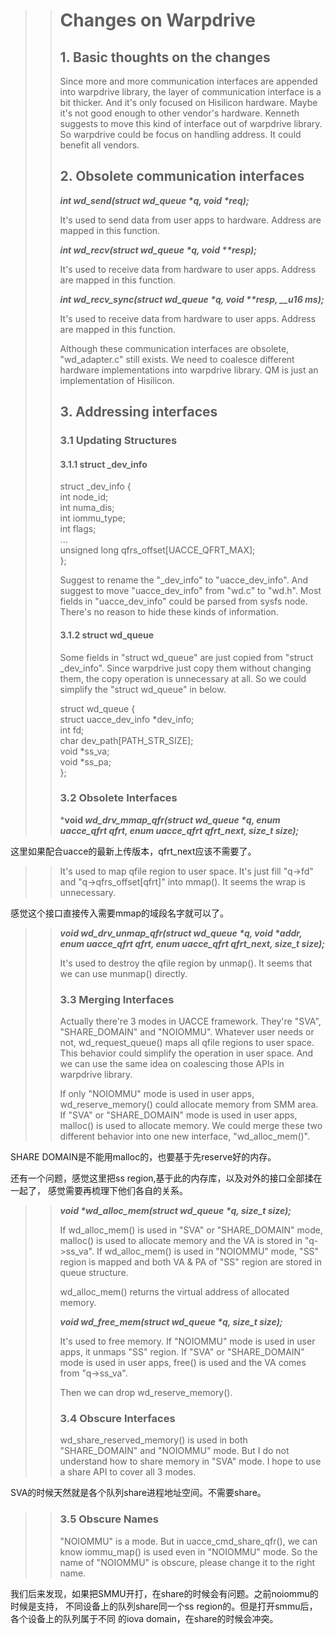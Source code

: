 >> 
>> # Changes on Warpdrive
>> 
>> ## 1. Basic thoughts on the changes
>> 
>> Since more and more communication interfaces are appended into warpdrive library, the layer of communication interface is a bit thicker. And it's only focused on Hisilicon hardware. Maybe it's not good enough to other vendor's hardware. Kenneth suggests to move this kind of interface out of warpdrive library. So warpdrive could be focus on handling address. It could benefit all vendors.
>> 
>> 
>> ## 2. Obsolete communication interfaces
>> 
>> ***int wd_send(struct wd_queue \*q, void \*req);***
>> 
>> It's used to send data from user apps to hardware. Address are mapped in this function.
>> 
>> ***int wd_recv(struct wd_queue \*q, void \*\*resp);***
>> 
>> It's used to receive data from hardware to user apps. Address are mapped in this function.
>> 
>> ***int wd_recv_sync(struct wd_queue \*q, void \*\*resp, __u16 ms);***
>> 
>> It's used to receive data from hardware to user apps. Address are mapped in this function.
>> 
>> Although these communication interfaces are obsolete, "wd_adapter.c" still exists. We need to coalesce different hardware implementations into warpdrive library. QM is just an implementation of Hisilicon.  
>> 
>> 
>> ## 3. Addressing interfaces
>> 
>> ### 3.1 Updating Structures
>> 
>> #### 3.1.1 struct _dev_info
>> struct _dev_info {  
>>   int node_id;  
>>   int numa_dis;  
>>   int iommu_type;  
>>   int flags;  
>>   ...  
>>   unsigned long qfrs_offset[UACCE_QFRT_MAX];  
>> };  
>> 
>> Suggest to rename the "_dev_info" to "uacce_dev_info". And suggest to move "uacce_dev_info" from "wd.c" to "wd.h". Most fields in "uacce_dev_info" could be parsed from sysfs node. There's no reason to hide these kinds of information.  
>> 
>> #### 3.1.2 struct wd_queue
>> 
>> Some fields in "struct wd_queue" are just copied from "struct _dev_info". Since warpdrive just copy them without changing them, the copy operation is unnecessary at all. So we could simplify the "struct wd_queue" in below.  
>> 
>> struct wd_queue {  
>>   struct uacce_dev_info *dev_info;  
>>   int fd;  
>>   char dev_path[PATH_STR_SIZE];  
>>   void *ss_va;  
>>   void *ss_pa;  
>> };  
>> 
>> 
>> ### 3.2 Obsolete Interfaces
>> 
>> ***void *wd_drv_mmap_qfr(struct wd_queue \*q, enum uacce_qfrt qfrt, enum uacce_qfrt qfrt_next, size_t size);***

这里如果配合uacce的最新上传版本，qfrt_next应该不需要了。

>> 
>> It's used to map qfile region to user space. It's just fill "q->fd" and "q->qfrs_offset[qfrt]" into mmap(). It seems the wrap is unnecessary.  

感觉这个接口直接传入需要mmap的域段名字就可以了。

>> 
>> ***void wd_drv_unmap_qfr(struct wd_queue \*q, void \*addr, enum uacce_qfrt qfrt, enum uacce_qfrt qfrt_next, size_t size);***
>> 
>> It's used to destroy the qfile region by unmap(). It seems that we can use munmap() directly.  
>> 
>> 
>> ### 3.3 Merging Interfaces
>> 
>> Actually there're 3 modes in UACCE framework. They're "SVA", "SHARE_DOMAIN" and "NOIOMMU". Whatever user needs or not, wd_request_queue() maps all qfile regions to user space. This behavior could simplify the operation in user space. And we can use the same idea on coalescing those APIs in warpdrive library.
>> 
>> If only "NOIOMMU" mode is used in user apps, wd_reserve_memory() could allocate memory from SMM area. If "SVA" or "SHARE_DOMAIN" mode is used in user apps, malloc() is used to allocate memory. We could merge these two different behavior into one new interface, "wd_alloc_mem()".

SHARE DOMAIN是不能用malloc的，也要基于先reserve好的内存。

还有一个问题，感觉这里把ss region,基于此的内存库，以及对外的接口全部揉在一起了，
感觉需要再梳理下他们各自的关系。

>> 
>> ***void \*wd_alloc_mem(struct wd_queue \*q, size_t size);***
>> 
>> If wd_alloc_mem() is used in "SVA" or "SHARE_DOMAIN" mode, malloc() is used to allocate memory and the VA is stored in "q->ss_va". If wd_alloc_mem() is used in "NOIOMMU" mode, "SS" region is mapped and both VA & PA of "SS" region are stored in queue structure.
>> 
>> wd_alloc_mem() returns the virtual address of allocated memory.
>> 
>> ***void wd_free_mem(struct wd_queue \*q, size_t size);***
>> 
>> It's used to free memory. If "NOIOMMU" mode is used in user apps, it unmaps "SS" region. If "SVA" or "SHARE_DOMAIN" mode is used in user apps, free() is used and the VA comes from "q->ss_va".
>> 
>> Then we can drop wd_reserve_memory().
>> 
>> ### 3.4 Obscure Interfaces
>> 
>> wd_share_reserved_memory() is used in both "SHARE_DOMAIN" and "NOIOMMU" mode. But I do not understand how to share memory in "SVA" mode. I hope to use a share API to cover all 3 modes.

SVA的时候天然就是各个队列share进程地址空间。不需要share。

>> 
>> 
>> ### 3.5 Obscure Names
>> 
>> "NOIOMMU" is a mode. But in uacce_cmd_share_qfr(), we can know iommu_map() is used even in "NOIOMMU" mode. So the name of "NOIOMMU" is obscure, please change it to the right name.

我们后来发现，如果把SMMU开打，在share的时候会有问题。之前noiommu的时候是支持，
不同设备上的队列share同一个ss region的。但是打开smmu后，各个设备上的队列属于不同
的iova domain，在share的时候会冲突。
